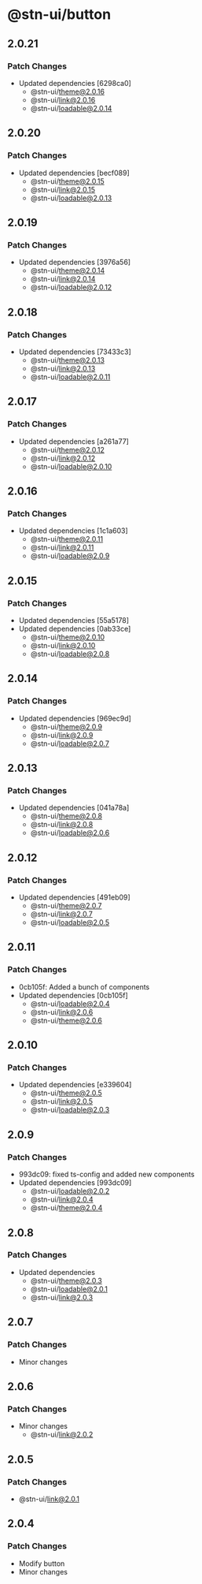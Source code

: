 # @stn-ui/button

## 2.0.21

### Patch Changes

- Updated dependencies [6298ca0]
  - @stn-ui/theme@2.0.16
  - @stn-ui/link@2.0.16
  - @stn-ui/loadable@2.0.14

## 2.0.20

### Patch Changes

- Updated dependencies [becf089]
  - @stn-ui/theme@2.0.15
  - @stn-ui/link@2.0.15
  - @stn-ui/loadable@2.0.13

## 2.0.19

### Patch Changes

- Updated dependencies [3976a56]
  - @stn-ui/theme@2.0.14
  - @stn-ui/link@2.0.14
  - @stn-ui/loadable@2.0.12

## 2.0.18

### Patch Changes

- Updated dependencies [73433c3]
  - @stn-ui/theme@2.0.13
  - @stn-ui/link@2.0.13
  - @stn-ui/loadable@2.0.11

## 2.0.17

### Patch Changes

- Updated dependencies [a261a77]
  - @stn-ui/theme@2.0.12
  - @stn-ui/link@2.0.12
  - @stn-ui/loadable@2.0.10

## 2.0.16

### Patch Changes

- Updated dependencies [1c1a603]
  - @stn-ui/theme@2.0.11
  - @stn-ui/link@2.0.11
  - @stn-ui/loadable@2.0.9

## 2.0.15

### Patch Changes

- Updated dependencies [55a5178]
- Updated dependencies [0ab33ce]
  - @stn-ui/theme@2.0.10
  - @stn-ui/link@2.0.10
  - @stn-ui/loadable@2.0.8

## 2.0.14

### Patch Changes

- Updated dependencies [969ec9d]
  - @stn-ui/theme@2.0.9
  - @stn-ui/link@2.0.9
  - @stn-ui/loadable@2.0.7

## 2.0.13

### Patch Changes

- Updated dependencies [041a78a]
  - @stn-ui/theme@2.0.8
  - @stn-ui/link@2.0.8
  - @stn-ui/loadable@2.0.6

## 2.0.12

### Patch Changes

- Updated dependencies [491eb09]
  - @stn-ui/theme@2.0.7
  - @stn-ui/link@2.0.7
  - @stn-ui/loadable@2.0.5

## 2.0.11

### Patch Changes

- 0cb105f: Added a bunch of components
- Updated dependencies [0cb105f]
  - @stn-ui/loadable@2.0.4
  - @stn-ui/link@2.0.6
  - @stn-ui/theme@2.0.6

## 2.0.10

### Patch Changes

- Updated dependencies [e339604]
  - @stn-ui/theme@2.0.5
  - @stn-ui/link@2.0.5
  - @stn-ui/loadable@2.0.3

## 2.0.9

### Patch Changes

- 993dc09: fixed ts-config and added new components
- Updated dependencies [993dc09]
  - @stn-ui/loadable@2.0.2
  - @stn-ui/link@2.0.4
  - @stn-ui/theme@2.0.4

## 2.0.8

### Patch Changes

- Updated dependencies
  - @stn-ui/theme@2.0.3
  - @stn-ui/loadable@2.0.1
  - @stn-ui/link@2.0.3

## 2.0.7

### Patch Changes

- Minor changes

## 2.0.6

### Patch Changes

- Minor changes
  - @stn-ui/link@2.0.2

## 2.0.5

### Patch Changes

- @stn-ui/link@2.0.1

## 2.0.4

### Patch Changes

- Modify button
- Minor changes
